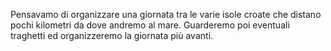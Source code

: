 ---
---
Pensavamo di organizzare una giornata tra le varie isole croate che distano pochi kilometri da dove andremo al mare. Guarderemo poi eventuali traghetti ed organizzeremo la giornata più avanti.